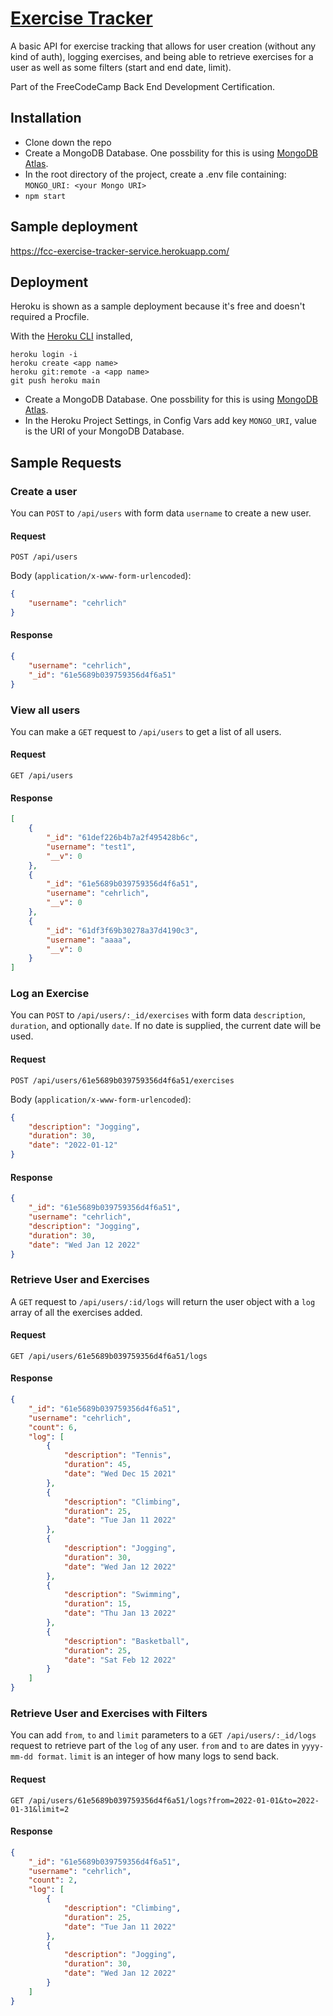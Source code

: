 # [Exercise Tracker](https://www.freecodecamp.org/learn/apis-and-microservices/apis-and-microservices-projects/exercise-tracker)

A basic API for exercise tracking that allows for user creation (without any kind of auth), logging exercises, and being able to retrieve exercises for a user as well as some filters (start and end date, limit).

Part of the FreeCodeCamp Back End Development Certification.

## Installation
* Clone down the repo
* Create a MongoDB Database. One possbility for this is using [MongoDB Atlas](https://www.freecodecamp.org/news/get-started-with-mongodb-atlas/).
* In the root directory of the project, create a .env file containing: `MONGO_URI: <your Mongo URI>`
* `npm start`

## Sample deployment
https://fcc-exercise-tracker-service.herokuapp.com/

## Deployment
Heroku is shown as a sample deployment because it's free and doesn't required a Procfile.

With the [Heroku CLI](https://devcenter.heroku.com/categories/command-line) installed,
```
heroku login -i
heroku create <app name>
heroku git:remote -a <app name>
git push heroku main
```
* Create a MongoDB Database. One possbility for this is using [MongoDB Atlas](https://www.freecodecamp.org/news/get-started-with-mongodb-atlas/).
* In the Heroku Project Settings, in Config Vars add key `MONGO_URI`, value is the URI of your MongoDB Database.

## Sample Requests

### Create a user
You can `POST` to `/api/users` with form data `username` to create a new user.
#### Request
`POST /api/users`

Body (`application/x-www-form-urlencoded`):
```json
{
    "username": "cehrlich"
}
```
#### Response
```json
{
    "username": "cehrlich",
    "_id": "61e5689b039759356d4f6a51"
}
```

### View all users
You can make a `GET` request to `/api/users` to get a list of all users.
#### Request
`GET /api/users`
#### Response
```json
[
    {
        "_id": "61def226b4b7a2f495428b6c",
        "username": "test1",
        "__v": 0
    },
    {
        "_id": "61e5689b039759356d4f6a51",
        "username": "cehrlich",
        "__v": 0
    },
    {
        "_id": "61df3f69b30278a37d4190c3",
        "username": "aaaa",
        "__v": 0
    }
]
```

### Log an Exercise
You can `POST` to `/api/users/:_id/exercises` with form data `description`, `duration`, and optionally `date`. If no date is supplied, the current date will be used.
#### Request
`POST /api/users/61e5689b039759356d4f6a51/exercises`

Body (`application/x-www-form-urlencoded`):
```json
{
    "description": "Jogging",
    "duration": 30,
    "date": "2022-01-12"
}
```
#### Response
```json
{
    "_id": "61e5689b039759356d4f6a51",
    "username": "cehrlich",
    "description": "Jogging",
    "duration": 30,
    "date": "Wed Jan 12 2022"
}
```

### Retrieve User and Exercises
A `GET` request to `/api/users/:id/logs` will return the user object with a `log` array of all the exercises added.
#### Request
`GET /api/users/61e5689b039759356d4f6a51/logs`
#### Response
```json
{
    "_id": "61e5689b039759356d4f6a51",
    "username": "cehrlich",
    "count": 6,
    "log": [
        {
            "description": "Tennis",
            "duration": 45,
            "date": "Wed Dec 15 2021"
        },
        {
            "description": "Climbing",
            "duration": 25,
            "date": "Tue Jan 11 2022"
        },
        {
            "description": "Jogging",
            "duration": 30,
            "date": "Wed Jan 12 2022"
        },
        {
            "description": "Swimming",
            "duration": 15,
            "date": "Thu Jan 13 2022"
        },
        {
            "description": "Basketball",
            "duration": 25,
            "date": "Sat Feb 12 2022"
        }
    ]
}
```
### Retrieve User and Exercises with Filters
You can add `from`, `to` and `limit` parameters to a `GET /api/users/:_id/logs` request to retrieve part of the `log` of any user. `from` and `to` are dates in `yyyy-mm-dd format`. `limit` is an integer of how many logs to send back.
#### Request
`GET /api/users/61e5689b039759356d4f6a51/logs?from=2022-01-01&to=2022-01-31&limit=2`
#### Response
```json
{
    "_id": "61e5689b039759356d4f6a51",
    "username": "cehrlich",
    "count": 2,
    "log": [
        {
            "description": "Climbing",
            "duration": 25,
            "date": "Tue Jan 11 2022"
        },
        {
            "description": "Jogging",
            "duration": 30,
            "date": "Wed Jan 12 2022"
        }
    ]
}
```
